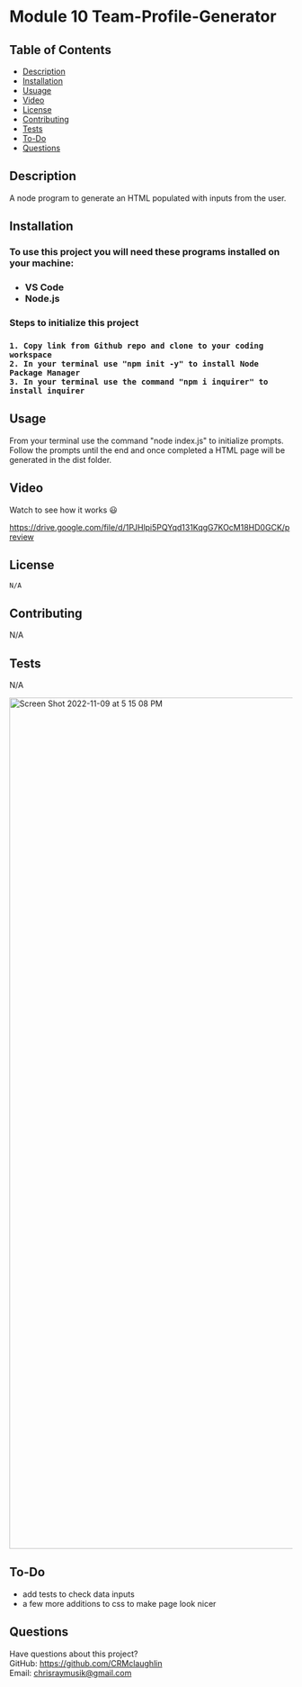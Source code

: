 # Module 10 Team-Profile-Generator

## Table of Contents
  * [Description](#description)
  * [Installation](#installation)
  * [Usuage](#usage)
  * [Video](#video)
  * [License](#license)
  * [Contributing](#contributing)
  * [Tests](#tests)
  * [To-Do](#to-do)
  * [Questions](#questions)

  ## Description
  A node program to generate an HTML populated with inputs from the user.
  
  ## Installation
  <h3> To use this project you will need these programs installed on your machine:<h3>
  
  * VS Code
  * Node.js
  
  <h3> Steps to initialize this project <h3>
    
    1. Copy link from Github repo and clone to your coding workspace
    2. In your terminal use "npm init -y" to install Node Package Manager
    3. In your terminal use the command "npm i inquirer" to install inquirer
    
  
  ## Usage 
  
 From your terminal use the command "node index.js" to initialize prompts. Follow the prompts until the end and once completed a HTML page will be generated in the dist folder.
  
## Video

Watch to see how it works 😃
    
https://drive.google.com/file/d/1PJHlpi5PQYqd131KqgG7KOcM18HD0GCK/preview
  
  ## License
    N/A
  
  
  ## Contributing
  N/A
  
  ## Tests
  N/A


<img width="1512" alt="Screen Shot 2022-11-09 at 5 15 08 PM" src="https://user-images.githubusercontent.com/111208223/200964030-8097c4b9-c179-4b3a-b1f2-6238157b7d8e.png">

  ## To-Do

  - add tests to check data inputs 
  - a few more additions to css to make page look nicer
  
  ## Questions
  Have questions about this project?  
  GitHub: https://github.com/CRMclaughlin  
  Email: chrisraymusik@gmail.com
